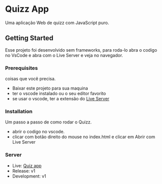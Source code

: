 # Quizz App

Uma aplicação Web de quizz com JavaScript puro.

## Getting Started

Esse projeto foi desenvolvido sem frameworks, para roda-lo abra o codigo no VsCode e abra com o Live Server e veja no navegador.

### Prerequisites

coisas que você precisa.

* Baixar este projeto para sua maquina
* ter o vscode instalado ou o seu editor favorito
* se usar o vscode, ter a extensão do [Live Server](https://marketplace.visualstudio.com/items?itemName=ritwickdey.LiveServer)


### Installation

Um passo a passo de como rodar o Quizz.

* abrir o codigo no vscode.
* clicar com botão direito do mouse no index.html e clicar em Abrir com Live Server

### Server

* Live: [Quiz app](https://quiz-murita.netlify.app/)
* Release: v1
* Development: v1
